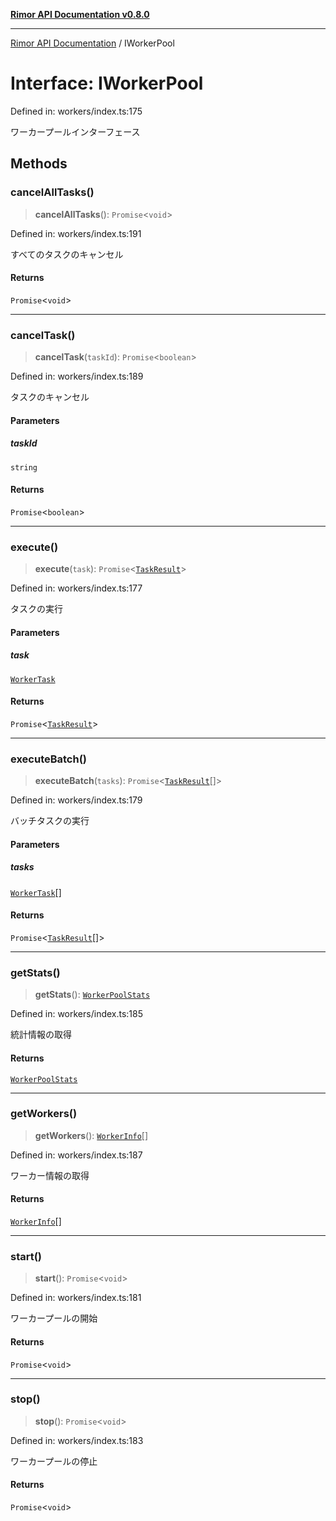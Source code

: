 [**Rimor API Documentation v0.8.0**](../README.md)

***

[Rimor API Documentation](../globals.md) / IWorkerPool

# Interface: IWorkerPool

Defined in: workers/index.ts:175

ワーカープールインターフェース

## Methods

### cancelAllTasks()

> **cancelAllTasks**(): `Promise`\<`void`\>

Defined in: workers/index.ts:191

すべてのタスクのキャンセル

#### Returns

`Promise`\<`void`\>

***

### cancelTask()

> **cancelTask**(`taskId`): `Promise`\<`boolean`\>

Defined in: workers/index.ts:189

タスクのキャンセル

#### Parameters

##### taskId

`string`

#### Returns

`Promise`\<`boolean`\>

***

### execute()

> **execute**(`task`): `Promise`\<[`TaskResult`](TaskResult.md)\>

Defined in: workers/index.ts:177

タスクの実行

#### Parameters

##### task

[`WorkerTask`](WorkerTask.md)

#### Returns

`Promise`\<[`TaskResult`](TaskResult.md)\>

***

### executeBatch()

> **executeBatch**(`tasks`): `Promise`\<[`TaskResult`](TaskResult.md)[]\>

Defined in: workers/index.ts:179

バッチタスクの実行

#### Parameters

##### tasks

[`WorkerTask`](WorkerTask.md)[]

#### Returns

`Promise`\<[`TaskResult`](TaskResult.md)[]\>

***

### getStats()

> **getStats**(): [`WorkerPoolStats`](WorkerPoolStats.md)

Defined in: workers/index.ts:185

統計情報の取得

#### Returns

[`WorkerPoolStats`](WorkerPoolStats.md)

***

### getWorkers()

> **getWorkers**(): [`WorkerInfo`](WorkerInfo.md)[]

Defined in: workers/index.ts:187

ワーカー情報の取得

#### Returns

[`WorkerInfo`](WorkerInfo.md)[]

***

### start()

> **start**(): `Promise`\<`void`\>

Defined in: workers/index.ts:181

ワーカープールの開始

#### Returns

`Promise`\<`void`\>

***

### stop()

> **stop**(): `Promise`\<`void`\>

Defined in: workers/index.ts:183

ワーカープールの停止

#### Returns

`Promise`\<`void`\>
